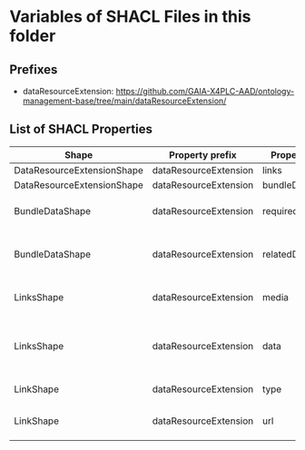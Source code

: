 # Variables of SHACL Files in this folder

## Prefixes

- dataResourceExtension: <https://github.com/GAIA-X4PLC-AAD/ontology-management-base/tree/main/dataResourceExtension/>

## List of SHACL Properties

| Shape | Property prefix | Property | MinCount | MaxCount | Description | Datatype/NodeKind | Filename |
| --- | --- | --- | --- | --- | --- | --- | --- |
| DataResourceExtensionShape | dataResourceExtension | links | 1 | 1 |  |  | dataResourceExtension_shacl.ttl |
| DataResourceExtensionShape | dataResourceExtension | bundleData | 1 | 1 |  |  | dataResourceExtension_shacl.ttl |
| BundleDataShape | dataResourceExtension | requiredData |  |  | Reference to required assets |  | dataResourceExtension_shacl.ttl |
| BundleDataShape | dataResourceExtension | relatedData |  |  | Reference to optional related assets |  | dataResourceExtension_shacl.ttl |
| LinksShape | dataResourceExtension | media |  |  | Reference to media data |  | dataResourceExtension_shacl.ttl |
| LinksShape | dataResourceExtension | data | 1 | 1 | Reference to the data asset as url/uri of the EDC |  | dataResourceExtension_shacl.ttl |
| LinkShape | dataResourceExtension | type | 1 | 1 | Choose type of link. | <http://www.w3.org/2001/XMLSchema#string> | dataResourceExtension_shacl.ttl |
| LinkShape | dataResourceExtension | url | 1 | 1 | Enter link as URL or DID. | <http://www.w3.org/2001/XMLSchema#anyURI> | dataResourceExtension_shacl.ttl |
